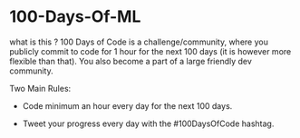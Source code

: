 # 100-Days-Of-ML
what is this ?
100 Days of Code is a challenge/community, where you publicly commit to code for 1 hour for the next 100 days (it is however more flexible than that). You also become a part of a large friendly dev community.

Two Main Rules:

- Code minimum an hour every day for the next 100 days.

- Tweet your progress every day with the #100DaysOfCode hashtag.
